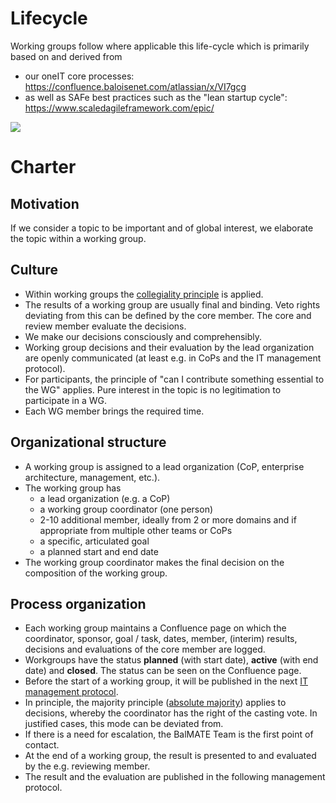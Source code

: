 # Lifecycle

Working groups follow where applicable this life-cycle which is primarily based on and derived from
- our oneIT core processes: https://confluence.baloisenet.com/atlassian/x/VI7gcg
- as well as SAFe best practices such as the "lean startup cycle": https://www.scaledagileframework.com/epic/

![](http://www.plantuml.com/plantuml/proxy?cache=no&src=https://raw.githubusercontent.com/baloise/BalMATE/bringWGInfosUpToDate/docs/concepts/lifecycle.puml)

# Charter

## Motivation
If we consider a topic to be important and of global interest, we elaborate the topic within a working group.

## Culture
 - Within working groups the [collegiality principle](https://de.wikipedia.org/wiki/Kollegialit%C3%A4tsprinzip) is applied.
 - The results of a working group are usually final and binding. Veto rights deviating from this can be defined by the core member. The core and review member evaluate the decisions.
 - We make our decisions consciously and comprehensibly.  
 - Working group decisions and their evaluation by the lead organization are openly communicated (at least e.g. in CoPs and the IT management protocol).
 - For participants, the principle of "can I contribute something essential to the WG" applies. Pure interest in the topic is no legitimation to participate in a WG.
 - Each WG member brings the required time.

## Organizational structure
 - A working group is assigned to a lead organization (CoP, enterprise architecture, management, etc.).
 - The working group has
   - a lead organization (e.g. a CoP)
   - a working group coordinator (one person)
   - 2-10 additional member, ideally from 2 or more domains and if appropriate from multiple other teams or CoPs
   - a specific, articulated goal
   - a planned start and end date
 - The working group coordinator makes the final decision on the composition of the working group.

## Process organization
 - Each working group maintains a Confluence page on which the coordinator, sponsor, goal / task, dates, member, (interim) results, decisions and evaluations of the core member are logged. 
- Workgroups have the status **planned** (with start date), **active** (with end date) and **closed**. The status can be seen on the Confluence page.
- Before the start of a working group, it will be published in the next [IT management protocol](https://confluence.baloisenet.com/atlassian/x/WYHbLw).
- In principle, the majority principle ([absolute majority](https://en.wikipedia.org/wiki/Supermajority)) applies to decisions, whereby the coordinator has the right of the casting vote. In justified cases, this mode can be deviated from.
- If there is a need for escalation, the BalMATE Team is the first point of contact.
- At the end of a working group, the result is presented to and evaluated by the e.g. reviewing member.
- The result and the evaluation are published in the following management protocol.
